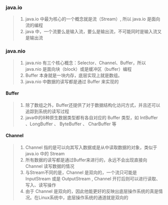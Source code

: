 ### java.io
> 1. java.io 中最为核心的一个概念就是流（Stream）, 所以 java.io 是面向流的编程
> 2. java 中，一个流要么是输入流，要么是输出流，不可能同时是输入流又是输出流

### java.nio
> 1. java.nio 有三个核心概念：Selector、Channel、Buffer，所以 java.nio 是面向块（block）或是缓冲区（buffer）编程
> 2. Buffer 本身就是一块内存，底层实现上就是数组。
> 3. java.nio 中数据的读写都是通过 Buffer 来实现的

#### Buffer
> 1. 除了数组之外，Buffer还提供了对于数据结构化访问方式，并且还可以追踪到系统的读写过程
> 2. java中的8种原生数据类型都有各自对应的 Buffer 类型，如 IntBuffer 、LongBuffer 、 ByteBuffer 、 CharBuffer 等

#### Channel
> 1. Channel 指的是可以向其写入数据或是从中读取数据的对象，类似于 java.io 中的 Stream
> 2. 所有数据的读写都是通过Buffer来进行的，永远不会出现直接向 Channel 读写数据的情况
> 3. 与Stream不同的是，Channel 是双向的，一个流只可能是 InputStream 或是 OutputStream , Channel 开打后则可以进行读取、写入、读写操作
> 4. 由于 Channel  是双向的，因此他能更好的反映出底层操作系统的真是情况。在Linux系统中，底层操作系统的通道就是双向的


